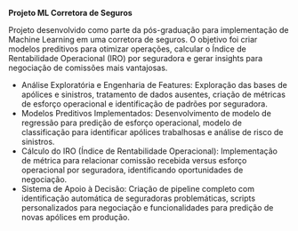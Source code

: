 **Projeto ML Corretora de Seguros**

Projeto desenvolvido como parte da pós-graduação para implementação de Machine Learning em uma corretora de seguros. O objetivo foi criar modelos preditivos para otimizar operações, calcular o Índice de Rentabilidade Operacional (IRO) por seguradora e gerar insights para negociação de comissões mais vantajosas.

- Análise Exploratória e Engenharia de Features: Exploração das bases de apólices e sinistros, tratamento de dados ausentes, criação de métricas de esforço operacional e identificação de padrões por seguradora.
- Modelos Preditivos Implementados: Desenvolvimento de modelo de regressão para predição de esforço operacional, modelo de classificação para identificar apólices trabalhosas e análise de risco de sinistros.
- Cálculo do IRO (Índice de Rentabilidade Operacional): Implementação de métrica para relacionar comissão recebida versus esforço operacional por seguradora, identificando oportunidades de negociação.
- Sistema de Apoio à Decisão: Criação de pipeline completo com identificação automática de seguradoras problemáticas, scripts personalizados para negociação e funcionalidades para predição de novas apólices em produção.
